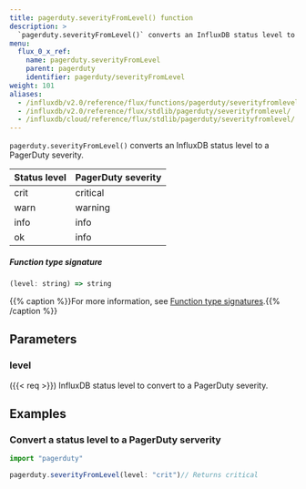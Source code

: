 ```yaml
---
title: pagerduty.severityFromLevel() function
description: >
  `pagerduty.severityFromLevel()` converts an InfluxDB status level to a PagerDuty severity.
menu:
  flux_0_x_ref:
    name: pagerduty.severityFromLevel
    parent: pagerduty
    identifier: pagerduty/severityFromLevel
weight: 101
aliases:
  - /influxdb/v2.0/reference/flux/functions/pagerduty/severityfromlevel/
  - /influxdb/v2.0/reference/flux/stdlib/pagerduty/severityfromlevel/
  - /influxdb/cloud/reference/flux/stdlib/pagerduty/severityfromlevel/
---
```


<!------------------------------------------------------------------------------

IMPORTANT: This page was generated from comments in the Flux source code. Any
edits made directly to this page will be overwritten the next time the
documentation is generated. 

To make updates to this documentation, update the function comments above the
function definition in the Flux source code:

https://github.com/influxdata/flux/blob/master/stdlib/pagerduty/pagerduty.flux#L61-L76

Contributing to Flux: https://github.com/influxdata/flux#contributing
Fluxdoc syntax: https://github.com/influxdata/flux/blob/master/docs/fluxdoc.md

------------------------------------------------------------------------------->

`pagerduty.severityFromLevel()` converts an InfluxDB status level to a PagerDuty severity.

| Status level | PagerDuty severity |
| :----------- | :----------------- |
| crit         | critical           |
| warn         | warning            |
| info         | info               |
| ok           | info               |

##### Function type signature

```js
(level: string) => string
```

{{% caption %}}For more information, see [Function type signatures](/flux/v0.x/function-type-signatures/).{{% /caption %}}

## Parameters

### level
({{< req >}})
InfluxDB status level to convert to a PagerDuty severity.




## Examples

### Convert a status level to a PagerDuty serverity

```js
import "pagerduty"

pagerduty.severityFromLevel(level: "crit")// Returns critical


```


